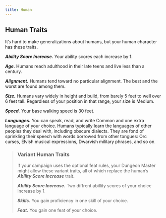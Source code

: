 ```yaml
---
title: Human
---
```


## Human Traits

It’s hard to make generalizations about humans, but your human character has these traits.

**_Ability Score Increase._** Your ability scores each increase by 1.

**_Age._** Humans reach adulthood in their late teens and live less than a century.

**_Alignment._** Humans tend toward no particular alignment. The best and the worst are found among them.

**_Size._** Humans vary widely in height and build, from barely 5 feet to well over 6 feet tall. Regardless of your position in that range, your size is Medium.

**_Speed._** Your base walking speed is 30 feet.

**_Languages._** You can speak, read, and write Common and one extra language of your choice. Humans typically learn the languages of other peoples they deal with, including obscure dialects. They are fond of sprinkling their speech with words borrowed from other tongues: Orc curses, Elvish musical expressions, Dwarvish military phrases, and so on.

> ### Variant Human Traits
>
> If your campaign uses the optional feat rules, your Dungeon Master might allow these variant traits, all of which replace the human’s **_Ability Score Increase_** trait.
>
> **_Ability Score Increase._** Two diffrent abillity scores of your choice increase by 1.
>
> **_Skills._** You gain proficiency in one skill of your choice.
>
> **_Feat._** You gain one feat of your choice.
